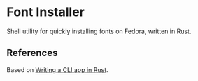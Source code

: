 # Font Installer
Shell utility for quickly installing fonts on Fedora, written in Rust.

## References
Based on [Writing a CLI app in Rust](https://mattgathu.dev/2017/08/29/writing-cli-app-rust.html).
